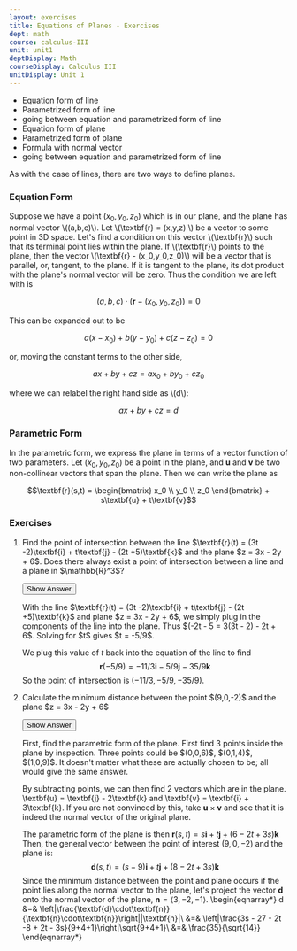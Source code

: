 ```yaml
---
layout: exercises
title: Equations of Planes - Exercises
dept: math
course: calculus-III
unit: unit1
deptDisplay: Math
courseDisplay: Calculus III
unitDisplay: Unit 1
---
```


- Equation form of line
- Parametrized form of line
- going between equation and parametrized form of line
- Equation form of plane
- Parametrized form of plane
- Formula with normal vector
- going between equation and parametrized form of line

As with the case of lines, there are two ways to define planes.

### Equation Form

Suppose we have a point $(x_0,y_0,z_0)$ which is in our plane, and the plane has normal vector \\((a,b,c)\\). Let \\(\textbf{r} = (x,y,z) \\) be a vector to some point in 3D space. Let's find a condition on this vector \\(\textbf{r}\\) such that its terminal point lies within the plane. If \\(\textbf{r}\\) points to the plane, then the vector \\(\textbf{r} - (x_0,y_0,z_0)\\) will be a vector that is parallel, or, tangent, to the plane. If it is tangent to the plane, its dot product with the plane's normal vector will be zero. Thus the condition we are left with is 

$$(a,b,c)\cdot(\textbf{r} - (x_0,y_0,z_0)) = 0$$

This can be expanded out to be 

$$a(x-x_0) + b(y-y_0) + c(z-z_0) = 0$$

or, moving the constant terms to the other side, 

$$ax + by + cz = ax_0 + by_0 + cz_0$$

where we can relabel the right hand side as \\(d\\):

$$ax + by + cz = d$$

### Parametric Form
In the parametric form, we express the plane in terms of a vector function of two parameters. Let $(x_0,y_0,z_0)$ be a point in the plane, and $\textbf{u}$ and $\textbf{v}$ be two non-collinear vectors that span the plane. Then we can write the plane as 

$$\textbf{r}(s,t) = \begin{bmatrix} x_0 \\ y_0 \\ z_0 \end{bmatrix} + s\textbf{u} + t\textbf{v}$$

### Exercises

<ol>
<li> <div> Find the point of intersection between the line $\textbf{r}(t) =  (3t -2)\textbf{i} + t\textbf{j} - (2t +5)\textbf{k}$ and the plane $z = 3x - 2y + 6$. Does there always exist a point of intersection between a line and a plane in $\mathbb{R}^3$?
</div>

<button onclick="myFunction('answer1')" class="answerButton">Show Answer</button>
<div  id="answer1" class="answer">
With the line $\textbf{r}(t) =  (3t -2)\textbf{i} + t\textbf{j} - (2t +5)\textbf{k}$ and plane $z = 3x - 2y + 6$, we simply plug in the components of the line into the plane. Thus $(-2t - 5 = 3(3t - 2) - 2t + 6$. Solving for $t$ gives $t = -5/9$.

We plug this value of $t$ back into the equation of the line to find 
$$\textbf{r}(-5/9) =  -11/3\textbf{i} -5/9\textbf{j} -35/9\textbf{k}$$
So the point of intersection is $(-11/3, -5/9, -35/9)$.
</div> </li>

<li> <div> Calculate the minimum distance between the point $(9,0,-2)$ and the plane $z = 3x - 2y + 6$ </div>

<button onclick="myFunction('answer2')" class="answerButton">Show Answer</button>
<div  id="answer2" class="answer">
First, find the parametric form of the plane. First find 3 points inside the plane by inspection. Three points could be $(0,0,6)$, $(0,1,4)$, $(1,0,9)$. It doesn't matter what these are actually chosen to be; all would give the same answer.

By subtracting points, we can then find 2 vectors which are in the plane. \textbf{u} = \textbf{j} - 2\textbf{k} and \textbf{v} = \textbf{i} + 3\textbf{k}. If you are not convinced by this, take $\textbf{u} \times \textbf{v}$ and see that it is indeed the normal vector of the original plane. 

The parametric form of the plane is then $\textbf{r}(s,t) = s\textbf{i} + t\textbf{j} + (6-2t + 3s)\textbf{k}$ Then, the general vector between the point of interest $(9,0,-2)$ and the plane is:
$$\textbf{d}(s,t) = (s-9)\textbf{i} + t\textbf{j} + (8-2t+3s)\textbf{k}$$
Since the minimum distance between the point and plane occurs if the point lies along the normal vector to the plane, let's project the vector $\textbf{d}$ onto the normal vector of the plane, $\textbf{n} = \langle 3,-2,-1\rangle$. 
\begin{eqnarray*}
d &=& \left|\frac{\textbf{d}\cdot\textbf{n}}{\textbf{n}\cdot\textbf{n}}\right||\textbf{n}|\\
&=& \left|\frac{3s - 27 - 2t -8 + 2t - 3s}{9+4+1}\right|\sqrt{9+4+1}\\
&=& \frac{35}{\sqrt{14}}
\end{eqnarray*}
</div> </li>
</ol>
